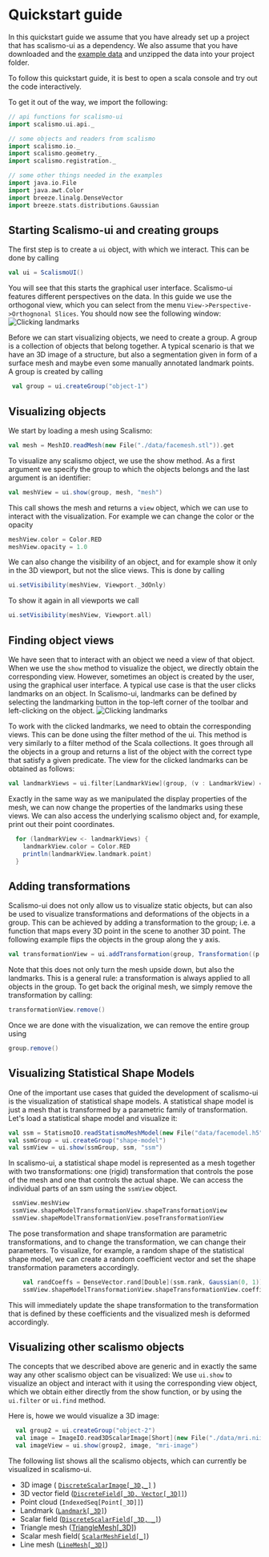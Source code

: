# Quickstart guide

In this quickstart guide we assume that you have already set up a project that has scalismo-ui as a dependency. We also assume that you have downloaded and the [example data](http://shapemodelling.cs.unibas.ch/data/ui-quickstart-data.zip)
and unzipped the data into your project folder.

To follow this quickstart guide, it is best to open a scala console and try
out the code interactively.

To get it out of the way, we import the following:
```scala
// api functions for scalismo-ui
import scalismo.ui.api._

// some objects and readers from scalismo
import scalismo.io._
import scalismo.geometry._
import scalismo.registration._

// some other things needed in the examples
import java.io.File
import java.awt.Color
import breeze.linalg.DenseVector
import breeze.stats.distributions.Gaussian

```



## Starting Scalismo-ui and creating groups

The first step is to create a ```ui``` object, with which we interact. This can be done by calling

```scala
val ui = ScalismoUI()
```

You will see that this starts the graphical user interface. Scalismo-ui features different perspectives on the data. In this guide we use the orthogonal view, which you can select from the menu ```View->Perspective->Orthognonal Slices```. You should now see the following window:
![Clicking landmarks](images/scalismo-ui-empty.png)


Before we can start visualizing objects, we need to create a group. A group is a collection of objects that belong together. A typical scenario is that we have an 3D image of a structure, but also a segmentation given in form of a surface mesh and maybe even some manually annotated landmark points. A group is created by calling

```scala
 val group = ui.createGroup("object-1")
```

## Visualizing objects

We start by loading a mesh using Scalismo:

```scala
val mesh = MeshIO.readMesh(new File("./data/facemesh.stl")).get
```

To visualize any scalismo object, we use the show method. As a first argument
we specify the group to which the objects belongs and the last argument is an identifier:

```scala
val meshView = ui.show(group, mesh, "mesh")
```

This call shows the mesh and returns a ```view``` object, which we can use to
interact with the visualization. For example we can change the color or the opacity

```scala
meshView.color = Color.RED
meshView.opacity = 1.0
```

We can also change the visibility of an object, and for example show it only in the
3D viewport, but not the slice views. This is done by calling

```scala
ui.setVisibility(meshView, Viewport._3dOnly)
```

To show it again in all viewports we call

```scala
ui.setVisibility(meshView, Viewport.all)
```

## Finding object views

We have seen that to interact with an object we need a view of that object. When we use the ```show``` method to visualize the object, we directly obtain the corresponding view. However, sometimes an object is created by the user, using the graphical user interface. A typical use case is that the user clicks landmarks on an object. In Scalismo-ui, landmarks can be defined by selecting the landmarking button in the top-left corner of the toolbar and  left-clicking on the object.
![Clicking landmarks](images/landmarking.png)

To work with the clicked landmarks, we need to obtain the corresponding views. This can be done using the filter method of the ui. This method is very similarly to a filter method of the Scala collections. It goes through all the objects in a group and returns a list of the object with the correct type that satisfy a given predicate. The view for the clicked landmarks can be obtained as follows:

```scala
val landmarkViews = ui.filter[LandmarkView](group, (v : LandmarkView) => true)
```

Exactly in the same way as we manipulated the display properties of the mesh, we can now change the properties of the landmarks using these views. We can also access the underlying
scalismo object and, for example, print out their point coordinates.

```scala
  for (landmarkView <- landmarkViews) {
    landmarkView.color = Color.RED
    println(landmarkView.landmark.point)
  }
```

## Adding transformations

Scalismo-ui does not only allow us to visualize static objects, but can also be used
to visualize transformations and deformations of the objects in a group. This can be achieved
by adding a transformation to the group; i.e. a function that maps every 3D point in the scene to another 3D point. The following example flips the objects in the group along the y axis.

```scala
val transformationView = ui.addTransformation(group, Transformation((p : Point[_3D]) => Point3D(p.x, -p.y, p.z)), "flip")
```

Note that this does not only turn the mesh upside down, but also the landmarks. This is a general rule: a transformation is always applied to all objects in the group.
To get back the original mesh, we simply remove the transformation by calling:

```scala
transformationView.remove()
```

Once we are done with the visualization, we can remove the entire group using
```scala
group.remove()
```

## Visualizing Statistical Shape Models

One of the important use cases that guided the development of scalismo-ui is the
visualization of statistical shape models. A statistical shape model is
just a mesh that is transformed by a parametric family of transformation.
Let's load a statistical shape model and visualize it:

```scala
val ssm = StatismoIO.readStatismoMeshModel(new File("data/facemodel.h5")).get
val ssmGroup = ui.createGroup("shape-model")
val ssmView = ui.show(ssmGroup, ssm, "ssm")
```

In scalismo-ui, a statistical shape model is represented as a mesh together with two
transformations:  one (rigid) transformation that controls the pose of the mesh and
one that controls the actual shape. We can access the individual parts of an ssm using
the ```ssmView``` object.

```scala
 ssmView.meshView
 ssmView.shapeModelTransformationView.shapeTransformationView
 ssmView.shapeModelTransformationView.poseTransformationView

```

The pose transformation and shape transformation are parametric transformations, and to change
the transformation, we can change their parameters. To visualize, for example,  a random shape of the statistical shape model, we can  create a random coefficient vector and set the shape transformation parameters accordingly.

```scala
    val randCoeffs = DenseVector.rand[Double](ssm.rank, Gaussian(0, 1))
    ssmView.shapeModelTransformationView.shapeTransformationView.coefficients = randCoeffs
  ```
This will immediately update the shape transformation to the transformation that
 is defined by these coefficients and the visualized mesh is deformed accordingly.  



## Visualizing other scalismo objects

The concepts that we described above are generic and in exactly the same way
any other scalismo object can be visualized: We use ```ui.show``` to visualize an object and interact with it using the corresponding view object,
which we obtain either directly from the show function, or by using the ```ui.filter``` or
```ui.find``` method.

Here is, howe we would visualize a 3D image:

```scala
  val group2 = ui.createGroup("object-2")
  val image = ImageIO.read3DScalarImage[Short](new File("./data/mri.nii")).get
  val imageView = ui.show(group2, image, "mri-image")
```

 The following list shows all the scalismo objects, which can currently be visualized
 in scalismo-ui.

 * 3D image ( [```DiscreteScalarImage[_3D,_]```](http://unibas-gravis.github.io/scalismo/latest/api/index.html#scalismo.image.DiscreteScalarImage) )
 * 3D vector field ([```DiscreteField[_3D, Vector[_3D]]```](http://unibas-gravis.github.io/scalismo/latest/api/index.html#scalismo.common.DiscreteField))
 * Point cloud (```IndexedSeq[Point[_3D]]```)
 * Landmark ([```Landmark[_3D]```](http://unibas-gravis.github.io/scalismo/latest/api/index.html#scalismo.geometry.Landmark))
 * Scalar field ([```DiscreteScalarField[_3D, _]```](http://unibas-gravis.github.io/scalismo/latest/api/index.html#scalismo.common.DiscreteScalarField))
 * Triangle mesh ([TriangleMesh[_3D]](http://unibas-gravis.github.io/scalismo/latest/api/index.html#scalismo.mesh.TriangleMesh))
 * Scalar mesh field( [```ScalarMeshField[_]```](http://unibas-gravis.github.io/scalismo/latest/api/index.html#scalismo.mesh.ScalarMeshField))
 * Line mesh ([```LineMesh[_3D]```](http://unibas-gravis.github.io/scalismo/latest/api/index.html#scalismo.mesh.LineMesh))

